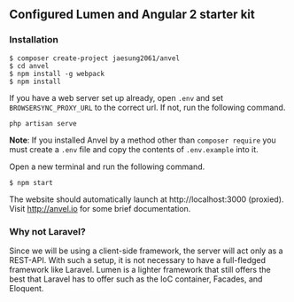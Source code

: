 ## Configured Lumen and Angular 2 starter kit

### Installation

    $ composer create-project jaesung2061/anvel
    $ cd anvel
    $ npm install -g webpack
    $ npm install

If you have a web server set up already, open `.env` and set `BROWSERSYNC_PROXY_URL` to the
correct url. If not, run the following command.

    php artisan serve

**Note**: If you installed Anvel by a method other than `composer require` you must
create a `.env` file and copy the contents of `.env.example` into it.

Open a new terminal and run the following command.

    $ npm start

The website should automatically launch at http://localhost:3000 (proxied). Visit
http://anvel.io for some brief documentation.

### Why not Laravel?

Since we will be using a client-side framework, the server will act only as a REST-API.
With such a setup, it is not necessary to have a full-fledged framework like Laravel.
Lumen is a lighter framework that still offers the best that Laravel has to offer such
as the IoC container, Facades, and Eloquent.
